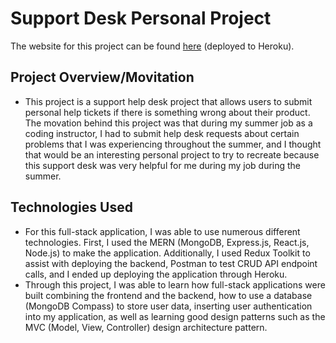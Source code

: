# Support Desk Personal Project

The website for this project can be found [here](https://shinsupportdeskapp.herokuapp.com/) (deployed to Heroku).

## Project Overview/Movitation
- This project is a support help desk project that allows users to submit personal help tickets 
if there is something wrong about their product. The movation behind this project was that during 
my summer job as a coding instructor, I had to submit help desk requests about certain problems
that I was experiencing throughout the summer, and I thought that would be an interesting personal
project to try to recreate because this support desk was very helpful for me during my job during
the summer. 
## Technologies Used
- For this full-stack application, I was able to use numerous different technologies. First, I used the 
MERN (MongoDB, Express.js, React.js, Node.js) to make the application. Additionally, I used Redux Toolkit
to assist with deploying the backend, Postman to test CRUD API endpoint calls, and I ended up deploying
the application through Heroku. 
- Through this project, I was able to learn how full-stack applications were built combining the frontend
and the backend, how to use a database (MongoDB Compass) to store user data, inserting user authentication 
into my application, as well as learning good design patterns such as the MVC (Model, View, Controller) 
design architecture pattern. 


